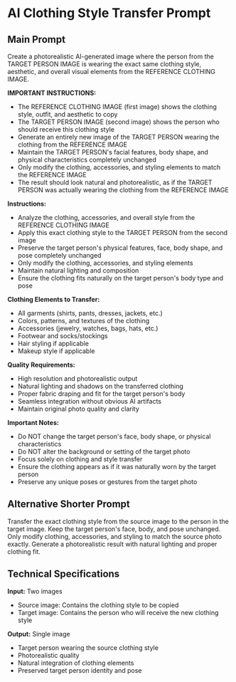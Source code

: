 # AI Clothing Style Transfer Prompt

## Main Prompt

Create a photorealistic AI-generated image where the person from the TARGET PERSON IMAGE is wearing the exact same clothing style, aesthetic, and overall visual elements from the REFERENCE CLOTHING IMAGE.

**IMPORTANT INSTRUCTIONS:**

- The REFERENCE CLOTHING IMAGE (first image) shows the clothing style, outfit, and aesthetic to copy
- The TARGET PERSON IMAGE (second image) shows the person who should receive this clothing style
- Generate an entirely new image of the TARGET PERSON wearing the clothing from the REFERENCE IMAGE
- Maintain the TARGET PERSON's facial features, body shape, and physical characteristics completely unchanged
- Only modify the clothing, accessories, and styling elements to match the REFERENCE IMAGE
- The result should look natural and photorealistic, as if the TARGET PERSON was actually wearing the clothing from the REFERENCE IMAGE

**Instructions:**

- Analyze the clothing, accessories, and overall style from the REFERENCE CLOTHING IMAGE
- Apply this exact clothing style to the TARGET PERSON from the second image
- Preserve the target person's physical features, face, body shape, and pose completely unchanged
- Only modify the clothing, accessories, and styling elements
- Maintain natural lighting and composition
- Ensure the clothing fits naturally on the target person's body type and pose

**Clothing Elements to Transfer:**

- All garments (shirts, pants, dresses, jackets, etc.)
- Colors, patterns, and textures of the clothing
- Accessories (jewelry, watches, bags, hats, etc.)
- Footwear and socks/stockings
- Hair styling if applicable
- Makeup style if applicable

**Quality Requirements:**

- High resolution and photorealistic output
- Natural lighting and shadows on the transferred clothing
- Proper fabric draping and fit for the target person's body
- Seamless integration without obvious AI artifacts
- Maintain original photo quality and clarity

**Important Notes:**

- Do NOT change the target person's face, body shape, or physical characteristics
- Do NOT alter the background or setting of the target photo
- Focus solely on clothing and style transfer
- Ensure the clothing appears as if it was naturally worn by the target person
- Preserve any unique poses or gestures from the target photo

## Alternative Shorter Prompt

Transfer the exact clothing style from the source image to the person in the target image. Keep the target person's face, body, and pose unchanged. Only modify clothing, accessories, and styling to match the source photo exactly. Generate a photorealistic result with natural lighting and proper clothing fit.

## Technical Specifications

**Input:** Two images

- Source image: Contains the clothing style to be copied
- Target image: Contains the person who will receive the new clothing style

**Output:** Single image

- Target person wearing the source clothing style
- Photorealistic quality
- Natural integration of clothing elements
- Preserved target person identity and pose
